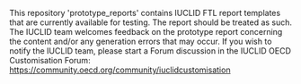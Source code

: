 This repository 'prototype_reports' contains IUCLID FTL report templates that are currently available for testing. The report should be treated as such. The IUCLID team welcomes feedback on the prototype report concerning the content and/or any generation errors that may occur. If you wish to notify the IUCLID team, please start a Forum discussion in the IUCLID OECD Customisation Forum: https://community.oecd.org/community/iuclidcustomisation

